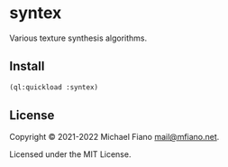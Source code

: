 # syntex

Various texture synthesis algorithms.

## Install

```lisp
(ql:quickload :syntex)
```

## License

Copyright © 2021-2022 Michael Fiano <mail@mfiano.net>.

Licensed under the MIT License.
